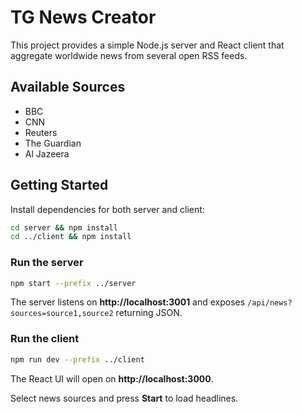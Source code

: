 # TG News Creator

This project provides a simple Node.js server and React client that aggregate worldwide news from several open RSS feeds.

## Available Sources
- BBC
- CNN
- Reuters
- The Guardian
- Al Jazeera

## Getting Started

Install dependencies for both server and client:

```bash
cd server && npm install
cd ../client && npm install
```

### Run the server

```bash
npm start --prefix ../server
```
The server listens on **http://localhost:3001** and exposes `/api/news?sources=source1,source2` returning JSON.

### Run the client

```bash
npm run dev --prefix ../client
```
The React UI will open on **http://localhost:3000**.

Select news sources and press **Start** to load headlines.
